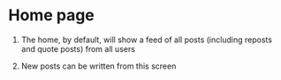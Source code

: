 # Home page

1. The home, by default, will show a feed of all posts (including reposts and quote posts) from all users
   
2. New posts can be written from this screen
